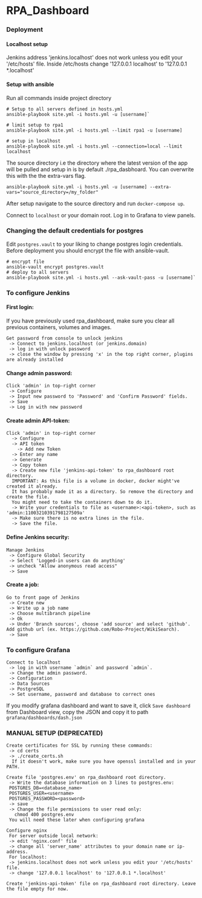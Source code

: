 # RPA_Dashboard

### Deployment

#### Localhost setup
Jenkins address 'jenkins.localhost' does not work unless you edit your '/etc/hosts' file.
Inside /etc/hosts change '127.0.0.1 localhost' to '127.0.0.1 *.localhost'


#### Setup with ansible
Run all commands inside project directory


    # Setup to all servers defined in hosts.yml 
    ansible-playbook site.yml -i hosts.yml -u [username]`

    # limit setup to rpa1
    ansible-playbook site.yml -i hosts.yml --limit rpa1 -u [username]

    # setup in localhost
    ansible-playbook site.yml -i hosts.yml --connection=local --limit localhost

The source directory i.e the directory where the latest version of the app will be pulled and setup in is by default ./rpa_dasbhoard. You can overwrite this with the the extra-vars flag.
    
    ansible-playbook site.yml -i hosts.yml -u [username] --extra-vars="source_directory=/my_folder"

After setup navigate to the source directory and run `docker-compose up`.

Connect to `localhost` or your domain root. Log in to Grafana to view panels.

### Changing the default credentials for postgres

Edit `postgres.vault` to your liking to change postgres login credentials. Before deployment you should encrypt the file with ansible-vault.

    # encrypt file
    ansible-vault encrypt postgres.vault
    # deploy to all servers
    ansible-playbook site.yml -i hosts.yml --ask-vault-pass -u [username]`

### To configure Jenkins

#### First login:

If you have previously used rpa_dashboard, make sure you clear all previous containers, volumes and images.
```
Get password from console to unlock jenkins 
 -> Connect to jenkins.localhost (or jenkins.domain)
 -> log in with unlock password
 -> close the window by pressing 'x' in the top right corner, plugins are already installed
```
 
#### Change admin password:
```
Click 'admin' in top-right corner
 -> Configure
 -> Input new password to 'Password' and 'Confirm Password' fields.
 -> Save
 -> Log in with new password
```
 
#### Create admin API-token:
```
Click 'admin' in top-right corner
  -> Configure
  -> API token
    -> Add new Token
  -> Enter any name
  -> Generate
  -> Copy token
  -> Create new file 'jenkins-api-token' to rpa_dashboard root directory.
  IMPORTANT: As this file is a volume in docker, docker might've created it already.
  It has probably made it as a directory. So remove the directory and create the file.
  You might need to take the containers down to do it.
  -> Write your credentials to file as <username>:<api-token>, such as 'admin:11003210391798127509a'
  -> Make sure there is no extra lines in the file.
  -> Save the file.
```

#### Define Jenkins security:
```
Manage Jenkins
 -> Configure Global Security
 -> Select 'Logged-in users can do anything'
 -> uncheck "Allow anonymous read access"
 -> Save
```

#### Create a job:
```
Go to front page of Jenkins
 -> Create new
 -> Write up a job name
 -> Choose multibranch pipeline
 -> Ok
 -> Under 'Branch sources', choose 'add source' and select 'github'. Add github url (ex. https://github.com/Robo-Project/WikiSearch).
 -> Save
```

### To configure Grafana
```
Connect to localhost
 -> log in with username `admin` and password `admin`.
 -> Change the admin password.
 -> Configuration
 -> Data Sources
 -> PostgreSQL
 -> Set username, password and database to correct ones
```

If you modify grafana dashboard and want to save it, click `Save dashboard` from Dashboard view, copy the JSON and copy it to path `grafana/dashboards/dash.json`

### MANUAL SETUP (DEPRECATED)
```
Create certificates for SSL by running these commands:
 -> cd certs
 -> ./create_certs.sh
  If it doesn't work, make sure you have openssl installed and in your PATH.

Create file 'postgres.env' on rpa_dashboard root directory.
 -> Write the database information on 3 lines to postgres.env:
 POSTGRES_DB=<database_name>
 POSTGRES_USER=<username>
 POSTGRES_PASSWORD=<password>
 -> save
 -> Change the file permissions to user read only:
   chmod 400 postgres.env
 You will need these later when configuring grafana

Configure nginx
 For server outside local network:
 -> edit 'nginx.conf' file
 -> change all 'server_name' attributes to your domain name or ip-address.
 For localhost:
 -> jenkins.localhost does not work unless you edit your '/etc/hosts' file.
 -> change '127.0.0.1 localhost' to '127.0.0.1 *.localhost'

Create 'jenkins-api-token' file on rpa_dashboard root directory. Leave the file empty for now.
```
